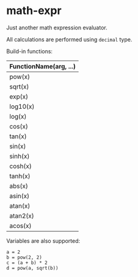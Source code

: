# math-expr
Just another math expression evaluator.

All calculations are performed using ```decimal``` type. 

Build-in functions:

| FunctionName(arg, ...) |
| --- |
| pow(x) |
| sqrt(x) |
| exp(x) |
| log10(x) |
| log(x) |
| cos(x) |
| tan(x) |
| sin(x) |
| sinh(x) |
| cosh(x) |
| tanh(x) |
| abs(x) |
| asin(x) |
| atan(x) |
| atan2(x) |
| acos(x) |

Variables are also supported:

```
a = 2
b = pow(2, 2)
c = (a + b) * 2
d = pow(a, sqrt(b))
```


